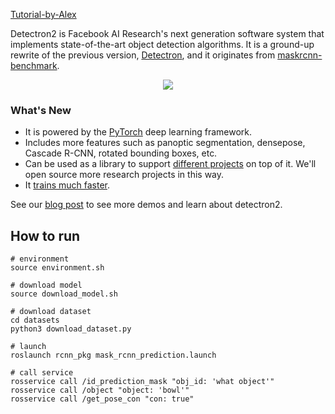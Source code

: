 [Tutorial-by-Alex](https://drive.google.com/drive/folders/1Te0Z4GQ5oq1zPeyxpZb-ReG48k9kvdlQ?usp=sharing)  
  
  
Detectron2 is Facebook AI Research's next generation software system
that implements state-of-the-art object detection algorithms.
It is a ground-up rewrite of the previous version,
[Detectron](https://github.com/facebookresearch/Detectron/),
and it originates from [maskrcnn-benchmark](https://github.com/facebookresearch/maskrcnn-benchmark/).

<div align="center">
  <img src="https://user-images.githubusercontent.com/1381301/66535560-d3422200-eace-11e9-9123-5535d469db19.png"/>
</div>

### What's New
* It is powered by the [PyTorch](https://pytorch.org) deep learning framework.
* Includes more features such as panoptic segmentation, densepose, Cascade R-CNN, rotated bounding boxes, etc.
* Can be used as a library to support [different projects](projects/) on top of it.
  We'll open source more research projects in this way.
* It [trains much faster](https://detectron2.readthedocs.io/notes/benchmarks.html).

See our [blog post](https://ai.facebook.com/blog/-detectron2-a-pytorch-based-modular-object-detection-library-/)
to see more demos and learn about detectron2.

  
  
## How to run
  ```Shell
  # environment
  source environment.sh  
    
  # download model
  source download_model.sh

  # download dataset
  cd datasets
  python3 download_dataset.py   
    
  # launch  
  roslaunch rcnn_pkg mask_rcnn_prediction.launch

  # call service
  rosservice call /id_prediction_mask "obj_id: 'what object'"
  rosservice call /object "object: 'bowl'"
  rosservice call /get_pose_con "con: true"
  ```


